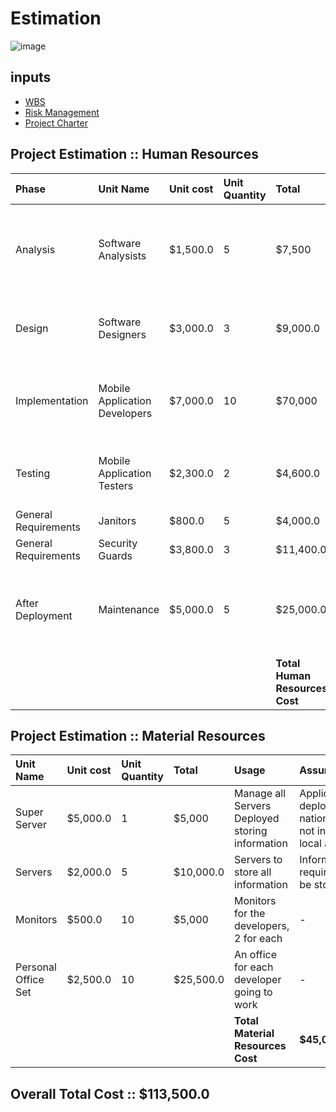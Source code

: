 
# Estimation 


![image](https://user-images.githubusercontent.com/44178039/129861488-bc910ef0-1a11-43a4-a540-81212d7c6a30.png)

## inputs
- [WBS](https://github.com/VoltaOps/PM/blob/main/Planning/WBS.md)
- [Risk Management](https://github.com/VoltaOps/PM/blob/main/Planning/RiskManagement.md)
- [Project Charter](https://github.com/VoltaOps/PM/blob/main/Initiation/ProjectCharter.md)
 
## Project Estimation :: Human Resources

| Phase | Unit Name     | Unit cost | Unit Quantity | Total | Assumptions |
| :-------- | :------- | :------- | :------- | :------- | :------- | 
| Analysis | Software Analysists | $1,500.0 | 5 | $7,500 | We will be able to easily find Analysists at our price point at least five of them
| Design | Software Designers | $3,000.0 | 3 | $9,000.0 | 3x Designers will be available at duration of project  | 
| Implementation | Mobile Application Developers | $7,000.0 | 10 | $70,000 | 10x Developers are available when needed at a flexible schedule | 
| Testing | Mobile Application Testers | $2,300.0 | 2 | $4,600.0  | Mobile Applications are over qualified and able to test |
| General Requirements | Janitors | $800.0 | 5 | $4,000.0  | - | 
| General Requirements | Security Guards | $3,800.0 | 3 | $11,400.0  | - | 
| After Deployment | Maintenance | $5,000.0 | 5 | $25,000.0  | Maintenance is required after deployment and requested by the company | 
| |  |  | | **Total Human Resources Cost** | **$68,500.0** |



## Project Estimation :: Material Resources

| Unit Name | Unit cost | Unit Quantity | Total | Usage | Assumptions |
| :------- | :------- | :------- | :------- | :------- | :------- | 
| Super Server | $5,000.0 | 1 | $5,000 | Manage all Servers Deployed storing information | Application is deployed nationwide, not in one local area.
| Servers | $2,000.0 | 5 | $10,000.0 | Servers to store all information | Information is required to be stored
| Monitors | $500.0 | 10 | $5,000 | Monitors for the developers, 2 for each | - | 
| Personal Office Set | $2,500.0 | 10 | $25,500.0  | An office for each developer going to work | - |
| |  |  | | **Total Material Resources Cost** | **$45,000.0** |

## Overall Total Cost :: $113,500.0
